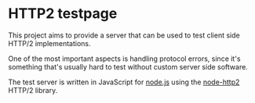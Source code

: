 HTTP2 testpage
==============

This project aims to provide a server that can be used to test client side HTTP/2 implementations.

One of the most important aspects is handling protocol errors, since it's something that's usually
hard to test without custom server side software.

The test server is written in JavaScript for [node.js](http://nodejs.org/) using the
[node-http2](https://github.com/molnarg/node-http2) HTTP/2 library.
